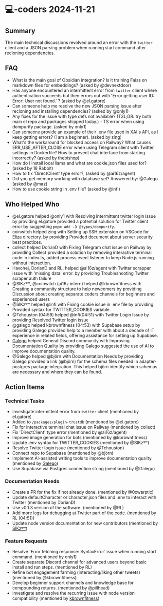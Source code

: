 # 💻-coders 2024-11-21

## Summary
The main technical discussions revolved around an error with the `twitter` client and a JSON parsing problem when running start command after recloning dependencies.

## FAQ
- What is the main goal of Obsidian integration? Is it training Faiss on markdown files for embeddings? (asked by @devnextdoor)
- Has anyone encountered an intermittent error from `twitter` client where authentication succeeds but then errors out with 'Error getting user ID: Error: User not found.' ? (asked by @el.gatore)
- Can someone help me resolve the new JSON parsing issue after recloning and installing dependencies? (asked by @only1)
- Any fixes for the issue with type defs not available? (T3L;DR: try both main el repo and packages shipped today.) - TS error when using dompurify package. (asked by only1)
- Can someone provide an example of their .env file used in XAI's API, as I keep getting errors? (I am a beginner). (asked by zing)
- What's the workaround for blocked access on Railway? What causes ERR_USE_AFTER_CLOSE error when using Telegram client with Twitter settings in Dockerfile? How to prevent chat interface from starting incorrectly? (asked by thebishop)
- How do I install local llama and what are cookie.json files used for? (asked by 18 Rabbit)
- How to fix 'DirectClient' type error?, (asked by @ai16z/agent)
- Did you get memory working with database yet? Answered by: @Galego (asked by @maz)
- How to use cookie string in .env file? (asked by @infi)

## Who Helped Who
- @el.gatore helped @only1 with Resolving intermittent twitter login issue by providing el.gatore provided a potential solution for Twitter client error by suggesting `pnpm add -D @types/dompurify`.
- coinwitch helped zing with Setting up SSH extension on VSCode for Eliza directory. by providing Provided document about server security best practices.
- collect helped DorianD with Fixing Telegram chat issue on Railway by providing Collect provided a solution by removing interactive terminal code in index.ts, added process event listener to keep Node.js running without interaction.
- Havohej, DorianD and RL. helped @ai16z/agent with Twitter scrapper issue with 'missing data' error. by providing Troubleshooting Twitter scraper auth failure
- @SlKzᵍᵐ, @coinwitch (ai16z intern) helped @kbrownfitness with Creating a community structure to help newcomers by providing Discussion about creating separate coders channels for beginners and experienced users
- @SlKzᵍᵐ helped @infi with Fixing cookie issue in .env file by providing Provided syntax for TWITTER_COOKIES variable.
- @Tchouston (04:59) helped @infi(04:51) with Twitter Login Issue by providing Resolved Twitter login issue
- @galego helped kbrownfitness (04:53) with Supabase setup by providing Galego provided help to a member with about a decade of IT experience in related fields, offering assistance for setting up Supabase.
- [Galego](05:01) helped General Discord community with Improving Documentation Quality by providing Galego suggested the use of AI to improve documentation quality.
- @Galego helped @björn with Documentation Needs by providing Galego provided a link (@björn) for the schema files needed in adapter-postgres package integration. This helped björn identify which schemas are necessary and where they can be found.

## Action Items

### Technical Tasks
- Investigate intermittent error from `twitter` client (mentioned by el.gatore)
- Added to `/packages/plugin-trustdb` (mentioned by @el.gatore)
- Fix for interactive terminal chat issue on Railway (mentioned by collect)
- Fix 'DirectClient' type error (mentioned by @ai16z/agent)
- Improve image generation for bots (mentioned by @kbrownfitness)
- Update .env syntax for TWITTER_COOKIES (mentioned by @SlKzᵍᵐ)
- Resolve Twitter login issue (mentioned by @Tchouston)
- Connect repo to Supabase (mentioned by @björn)
- Implement AI-assisted writing tools to improve documentation quality. (mentioned by [Galego](05:01))
- Use Supabase via Postgres connection string (mentioned by @Galego)

### Documentation Needs
- Create a PR for the fix if not already done. (mentioned by @0xwarptic)
- Update defaultCharacter or character.json files and .env to interact with Twitter (mentioned by DorianD)
- Use v0.1.3 version of the software. (mentioned by @RL)
- Add more logs for debugging at Twitter part of the code. (mentioned by RL (04:51))
- Update node version documentation for new contributors (mentioned by [SlKzᵍᵐ](05:00))

### Feature Requests
- Resolve 'Error fetching response: SyntaxError' issue when running start command. (mentioned by only1)
- Create separate Discord channel for advanced users beyond basic install and run steps. (mentioned by RL)
- Refine bot engagement farming (interacting/liking other tweets) (mentioned by @kbrownfitness)
- Develop beginner support channels and knowledge base for compounding returns. (mentioned by @pillhead)
- Investigate and resolve the recurring issue with node version compatibility (mentioned by [kbrownfitness](05:06))
